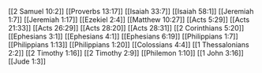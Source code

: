 [[2 Samuel 10:2]]
[[Proverbs 13:17]]
[[Isaiah 33:7]]
[[Isaiah 58:1]]
[[Jeremiah 1:7]]
[[Jeremiah 1:17]]
[[Ezekiel 2:4]]
[[Matthew 10:27]]
[[Acts 5:29]]
[[Acts 21:33]]
[[Acts 26:29]]
[[Acts 28:20]]
[[Acts 28:31]]
[[2 Corinthians 5:20]]
[[Ephesians 3:1]]
[[Ephesians 4:1]]
[[Ephesians 6:19]]
[[Philippians 1:7]]
[[Philippians 1:13]]
[[Philippians 1:20]]
[[Colossians 4:4]]
[[1 Thessalonians 2:2]]
[[2 Timothy 1:16]]
[[2 Timothy 2:9]]
[[Philemon 1:10]]
[[1 John 3:16]]
[[Jude 1:3]]
